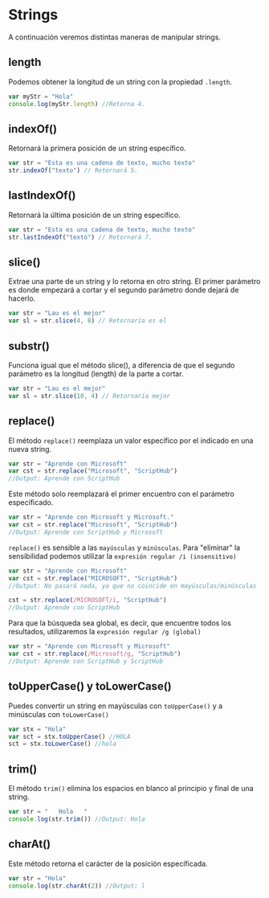


# Strings
A continuación veremos distintas maneras de manipular strings.
## length
Podemos obtener la longitud de un string con la propiedad `.length`.

```js
var myStr = "Hola"
console.log(myStr.length) //Retorna 4.
```
## indexOf()
Retornará la primera posición de un string específico.

```js
var str = "Esta es una cadena de texto, mucho texto"
str.indexOf("texto") // Retornará 5.
```

## lastIndexOf()
Retornará la última posición de un string específico.

```js
var str = "Esta es una cadena de texto, mucho texto"
str.lastIndexOf("texto") // Retornará 7.
```

## slice()
Extrae una parte de un string y lo retorna en otro string. El primer parámetro es donde empezará a cortar y el segundo parámetro donde dejará de hacerlo.

```js
var str = "Lau es el mejor"
var sl = str.slice(4, 8) // Retornaría es el
```

## substr()
Funciona igual que el método slice(), a diferencia de que el segundo parámetro es la longitud (length) de la parte a cortar.

```js
var str = "Lau es el mejor"
var sl = str.slice(10, 4) // Retornaría mejor
```
## replace()
El método `replace()` reemplaza un valor específico por el indicado en una nueva string.

```js
var str = "Aprende con Microsoft"
var cst = str.replace("Microsoft", "ScriptHub")
//Output: Aprende con ScriptHub
```

Este método solo reemplazará el primer encuentro con el parámetro específicado.

```js
var str = "Aprende con Microsoft y Microsoft."
var cst = str.replace("Microsoft", "ScriptHub")
//Output: Aprende con ScriptHub y Microsoft
```

`replace()` es sensible a las `mayúsculas` y `minúsculas`.
Para "eliminar" la sensibilidad podemos utilizar la `expresión regular /i (insensitivo)`

```js
var str = "Aprende con Microsoft"
var cst = str.replace("MICROSOFT", "ScriptHub")
//Output: No pasará nada, ya que no coincide en mayúsculas/minúsculas

cst = str.replace(/MICROSOFT/i, "ScriptHub")
//Output: Aprende con ScriptHub
```

Para que la búsqueda sea global, es decir, que encuentre todos los resultados, utilizaremos la `expresión regular /g (global)`

```js
var str = "Aprende con Microsoft y Microsoft"
var cst = str.replace(/Microsoft/g, "ScriptHub")
//Output: Aprende con ScriptHub y ScriptHub
```

## toUpperCase() y toLowerCase()
Puedes convertir un string en mayúsculas con `toUpperCase()` y a minúsculas con `toLowerCase()`

```js
var stx = "Hola"
var sct = stx.toUpperCase() //HOLA
sct = stx.toLowerCase() //hola
```

## trim()
El método `trim()` elimina los espacios en blanco al principio y final de una string.

```js
var str = "   Hola   "
console.log(str.trim()) //Output: Hola
```

## charAt()
Este método retorna el carácter de la posición específicada.

```js
var str = "Hola"
console.log(str.charAt(2)) //Output: l
```
